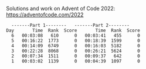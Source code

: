 Solutions and work on Advent of Code 2022:
https://adventofcode.com/2022

	  -------Part 1--------   -------Part 2--------
    Day       Time  Rank  Score       Time  Rank  Score
      6   00:03:08   610      0   00:03:41   455      0
      5   00:16:22  1773      0   00:18:39  1599      0
      4   00:14:09  6749      0   00:16:03  5182      0
      3   00:22:28  8068      0   00:26:21  5624      0
      2   00:07:34  1511      0   00:09:37   642      0
      1   00:03:02  1139      0   00:04:39  1097      0
      